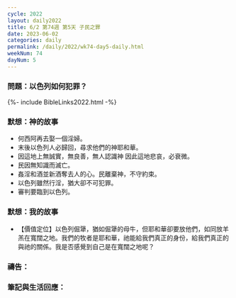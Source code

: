 ```yaml
---
cycle: 2022
layout: daily2022
title: 6/2 第74週 第5天 子民之罪
date: 2023-06-02
categories: daily
permalink: /daily/2022/wk74-day5-daily.html
weekNum: 74
dayNum: 5
---
```


### 問題：以色列如何犯罪？

{%- include BibleLinks2022.html -%}

### 默想：神的故事
+ 何西阿再去娶一個淫婦。
+ 末後以色列人必歸回，尋求他們的神耶和華。
+ 因這地上無誠實，無良善，無人認識神 因此這地悲哀，必衰微。
+ 民因無知識而滅亡。
+ 姦淫和酒並新酒奪去人的心。民離棄神，不守約束。
+ 以色列雖然行淫，猶大卻不可犯罪。
+ 審判要臨到以色列。

### 默想：我的故事
+ 【價值定位】以色列倔犟，猶如倔犟的母牛，但耶和華卻要放他們，如同放羊羔在寬闊之地。我們的牧者是耶和華，祂能給我們真正的身份，給我們真正的與祂的關係。我是否感覺到自己是在寬闊之地呢？

### 禱告：

### 筆記與生活回應：
